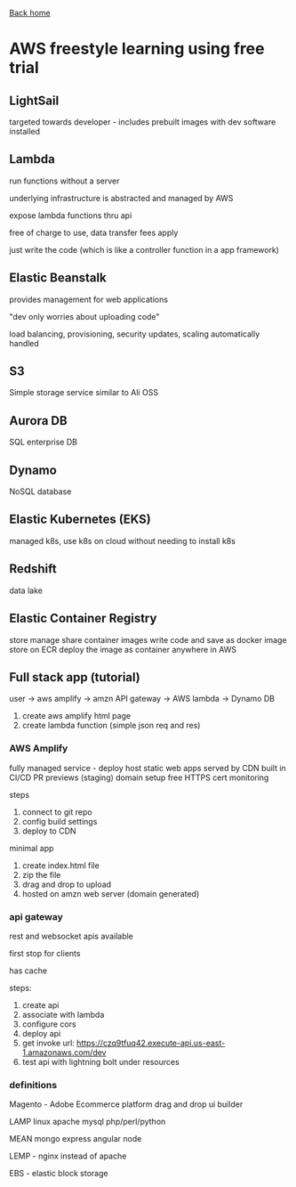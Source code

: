 [Back home](../index.md)

# AWS freestyle learning using free trial

## LightSail

targeted towards developer - includes prebuilt images with dev software installed

## Lambda 

run functions without a server 

underlying infrastructure is abstracted and managed by AWS

expose lambda functions thru api 

free of charge to use, data transfer fees apply 

just write the code (which is like a controller function in a app framework)

## Elastic Beanstalk 

provides management for web applications

"dev only worries about uploading code"

load balancing, provisioning, security updates, 
scaling automatically handled

## S3 

Simple storage service 
similar to Ali OSS

## Aurora DB

SQL enterprise DB

## Dynamo

NoSQL database

## Elastic Kubernetes (EKS)

managed k8s, use k8s on cloud without needing to install k8s

## Redshift

data lake 

## Elastic Container Registry 

store manage share container images 
write code and save as docker image 
store on ECR 
deploy the image as container anywhere in AWS

## Full stack app (tutorial)

user -> aws amplify -> amzn API gateway -> AWS lambda -> Dynamo DB 

1.  create aws amplify html page
2.  create lambda function (simple json req and res)

### AWS Amplify 

fully managed service - deploy host static web apps 
served by CDN 
built in CI/CD 
PR previews (staging)
domain setup
free HTTPS cert 
monitoring 

steps 
1.  connect to git repo 
2.  config build settings 
3.  deploy to CDN 

minimal app
1.  create index.html file
2.  zip the file
3.  drag and drop to upload
4.  hosted on amzn web server (domain generated)

### api gateway

rest and websocket apis available 

first stop for clients

has cache 

steps: 

1.  create api
2.  associate with lambda
3.  configure cors 
4.  deploy api 
5.  get invoke url:  https://czq9tfuq42.execute-api.us-east-1.amazonaws.com/dev
6.  test api with lightning bolt under resources

### definitions

Magento - Adobe Ecommerce platform 
drag and drop ui builder

LAMP linux apache mysql php/perl/python

MEAN mongo express angular node 

LEMP - nginx instead of apache 

EBS - elastic block storage